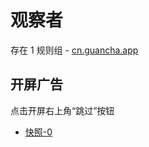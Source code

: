 # 观察者

存在 1 规则组 - [cn.guancha.app](/src/apps/cn.guancha.app.ts)

## 开屏广告

点击开屏右上角“跳过”按钮

- [快照-0](https://i.gkd.li/import/12907063)
